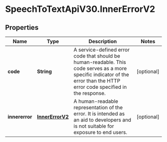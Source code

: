 # SpeechToTextApiV30.InnerErrorV2

## Properties
Name | Type | Description | Notes
------------ | ------------- | ------------- | -------------
**code** | **String** | A service-defined error code that should be human-readable.  This code serves as a more specific indicator of the error than  the HTTP error code specified in the response. | [optional] 
**innererror** | [**InnerErrorV2**](InnerErrorV2.md) | A human-readable representation of the error. It is intended as  an aid to developers and is not suitable for exposure to end users. | [optional] 


